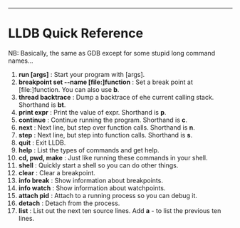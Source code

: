----------------------------------------------------------------------------------------------------

# LLDB Quick Reference

NB: Basically, the same as GDB except for some stupid long command names...

1.  __run [args]__             : Start your program with [args].
2.  __breakpoint set --name [file:]function__
                               : Set a break point at [file:]function. You can also use __b__. 
3.  __thread backtrace__       : Dump a backtrace of ehe current calling stack. Shorthand is __bt__. 
4.  __print expr__             : Print the value of expr. Shorthand is __p__.
5.  __continue__               : Continue running the program. Shorthand is __c__.
6.  __next__                   : Next line, but step over function calls. Shorthand is __n__.
7.  __step__                   : Next line, but step into function calls. Shorthand is __s__.
8.  __quit__                   : Exit LLDB.
9.  __help__                   : List the types of commands and get help.
10. __cd, pwd, make__          : Just like running these commands in your shell.
11. __shell__                  : Quickly start a shell so you can do other things.
12. __clear__                  : Clear a breakpoint.
13. __info break__             : Show information about breakpoints. 
14. __info watch__             : Show information about watchpoints. 
15. __attach pid__             : Attach to a running process so you can debug it.
16. __detach__                 : Detach from the process.
17. __list__                   : List out the next ten source lines. Add __a__ - to list the previous ten lines.
